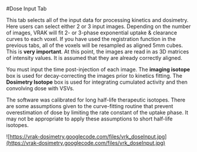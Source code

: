 #Dose Input Tab

This tab selects all of the input data for processing kinetics and dosimetry. Here users can select either 2 or 3 input images. Depending on the number of images, VRAK will fit 2- or 3-phase exponential uptake & clearance curves to each voxel. If you have used the registration function in the previous tabs, all of the voxels will be resampled as aligned 5mm cubes. This is **very important**. At this point, the images are read in as 3D matrices of intensity values. It is assumed that they are already correctly aligned.

You must input the time post-injection of each image. The **imaging isotope** box is used for decay-correcting the images prior to kinetics fitting. The **Dosimetry Isotope** box is used for integrating cumulated activity and then convolving dose with VSVs.

The software was calibrated for long half-life therapeutic isotopes. There are some assumptions given to the curve-fitting routine that prevent overestimation of dose by limiting the rate constant of the uptake phase. It may not be appropriate to apply these assumptions to short half-life isotopes.

![https://vrak-dosimetry.googlecode.com/files/vrk_doseInput.jpg](https://vrak-dosimetry.googlecode.com/files/vrk_doseInput.jpg)